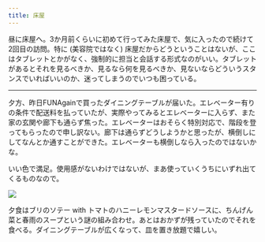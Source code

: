 ```yaml
---
title: 床屋
---
```


昼に床屋へ。3か月前くらいに初めて行ってみた床屋で、気に入ったので続けて2回目の訪問。特に (美容院ではなく) 床屋だからどうということはないが、ここはタブレットとかがなく、強制的に担当と会話する形式なのがいい。タブレットがあるとそれを見るべきか、見るなら何を見るべきか、見ないならどういうスタンスでいればいいのか、迷ってしまうのでいつも困っている。

---

夕方、昨日FUNAgainで買ったダイニングテーブルが届いた。エレベーター有りの条件で配送料を払っていたが、実際やってみるとエレベーターに入らず、また家の玄関や廊下も通らず焦った。エレベーターはおそらく特別対応で、階段を登ってもらったので申し訳ない。廊下は通らずどうしようかと思ったが、横倒しにしてなんとか通すことができた。エレベーターも横倒しなら入ったのではないかな。

いい色で満足。使用感がないわけではないが、まあ使っていくうちにいずれ出てくるものなので。

![](https://photos.old.apkas.net/medium/202505/20250504-AR500102.webp)

夕食はブリのソテー with トマトのハニーレモンマスタードソースに、ちんげん菜と春雨のスープという謎の組み合わせ。あとはおかずが残っていたのでそれを食べる。ダイニングテーブルが広くなって、皿を置き放題で嬉しい。
